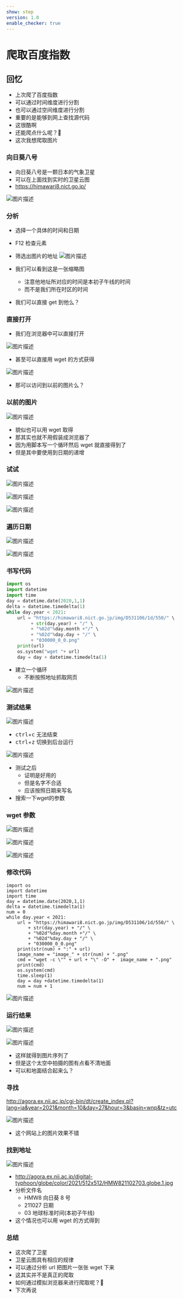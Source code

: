 ```yaml
---
show: step
version: 1.0
enable_checker: true
---
```


# 爬取百度指数

## 回忆

- 上次爬了百度指数
- 可以通过时间维度进行分割
- 也可以通过空间维度进行分割
- 重要的是能够到网上查找源代码
- 这很酷啊
- 还能爬点什么呢？🤔
- 这次我想爬取图片

### 向日葵八号

- 向日葵八号是一颗日本的气象卫星
- 可以在上面找到实时的卫星云图
- https://himawari8.nict.go.jp/

![图片描述](https://doc.shiyanlou.com/courses/uid1190679-20211028-1635391234830)

### 分析

- 选择一个具体的时间和日期
- F12 检查元素
- 筛选出图片的地址
  ![图片描述](https://doc.shiyanlou.com/courses/uid1190679-20211028-1635391597013)

- 我们可以看到这是一张缩略图
  - 注意他地址所对应的时间是本初子午线的时间
  - 而不是我们所在时区的时间
- 我们可以直接 get 到他么？

### 直接打开

- 我们在浏览器中可以直接打开

![图片描述](https://doc.shiyanlou.com/courses/uid1190679-20211028-1635391477515)

- 甚至可以直接用 wget 的方式获得

![图片描述](https://doc.shiyanlou.com/courses/uid1190679-20211028-1635391639369)

- 那可以访问到以前的图片么？

### 以前的图片

![图片描述](https://doc.shiyanlou.com/courses/uid1190679-20211028-1635391714472)

- 貌似也可以用 wget 取得
- 那其实也就不用假装成浏览器了
- 因为用脚本写一个循环然后 wget 就直接得到了
- 但是其中要使用到日期的递增

### 试试

![图片描述](https://doc.shiyanlou.com/courses/uid1190679-20211028-1635392130928)

![图片描述](https://doc.shiyanlou.com/courses/uid1190679-20211028-1635392166833)

![图片描述](https://doc.shiyanlou.com/courses/uid1190679-20211028-1635392455882)

### 遍历日期

![图片描述](https://doc.shiyanlou.com/courses/uid1190679-20211028-1635392472784)

![图片描述](https://doc.shiyanlou.com/courses/uid1190679-20211028-1635392676159)

### 书写代码

```python
import os
import datetime
import time
day = datetime.date(2020,1,1)
delta = datetime.timedelta(1)
while day.year < 2021:
    url = "https://himawari8.nict.go.jp/img/D531106/1d/550/" \
         + str(day.year) + "/" \
         + "%02d"%day.month +"/" \
         + "%02d"%day.day + "/" \
         + "030000_0_0.png"
    print(url)
    os.system("wget "+ url)
    day = day + datetime.timedelta(1)
```

- 建立一个循环
	- 不断按照地址抓取网页

![图片描述](https://doc.shiyanlou.com/courses/uid1190679-20220326-1648296146274)

### 测试结果

![图片描述](https://doc.shiyanlou.com/courses/uid1190679-20220326-1648296242264)

- <kbd>ctrl</kbd>+<kbd>c</kbd> 无法结束
- <kbd>ctrl</kbd>+<kbd>z</kbd> 切换到后台运行

![图片描述](https://doc.shiyanlou.com/courses/uid1190679-20220326-1648296174708)

- 测试之后
	- 证明是好用的
	- 但是名字不合适
	- 应该按照日期来写名
- 搜索一下wget的参数

### wget 参数

![图片描述](https://doc.shiyanlou.com/courses/uid1190679-20220326-1648296379929)

![图片描述](https://doc.shiyanlou.com/courses/uid1190679-20220326-1648296391078)

![图片描述](https://doc.shiyanlou.com/courses/uid1190679-20220326-1648296570038)

### 修改代码

```
import os
import datetime
import time
day = datetime.date(2020,1,1)
delta = datetime.timedelta(1)
num = 0
while day.year < 2021:
    url = "https://himawari8.nict.go.jp/img/D531106/1d/550/" \
        + str(day.year) + "/" \
        + "%02d"%day.month +"/" \
        + "%02d"%day.day + "/" \
        + "030000_0_0.png"
    print(str(num) + ":" + url)
    image_name = "image_" + str(num) + ".png"
    cmd = "wget -c \"" + url + "\" -O" +  image_name + ".png"
    print(cmd)
    os.system(cmd)
    time.sleep(1)
    day = day +datetime.timedelta(1)
    num = num + 1
```

![图片描述](https://doc.shiyanlou.com/courses/uid1190679-20220326-1648299614188)


### 运行结果

![图片描述](https://doc.shiyanlou.com/courses/uid1190679-20220326-1648299631235)

![图片描述](https://doc.shiyanlou.com/courses/uid1190679-20220326-1648299640285)

- 这样就得到图片序列了
- 但是这个太空中拍摄的图有点看不清地面
- 可以和地面结合起来么？

### 寻找

http://agora.ex.nii.ac.jp/cgi-bin/dt/create_index.pl?lang=ja&year=2021&month=10&day=27&hour=3&basin=wnp&tz=utc

![图片描述](https://doc.shiyanlou.com/courses/uid1190679-20211028-1635395467310)

- 这个网站上的图片效果不错

### 找到地址

![图片描述](https://doc.shiyanlou.com/courses/uid1190679-20211028-1635395595619)

- http://agora.ex.nii.ac.jp/digital-typhoon/globe/color/2021/512x512/HMW821102703.globe.1.jpg
- 分析文件名
  - HMW8 向日葵 8 号
  - 211027 日期
  - 03 地球标准时间(本初子午线)
- 这个情况也可以用 wget 的方式得到

### 总结

- 这次爬了卫星
- 卫星云图具有相应的规律
- 可以通过分析 url 把图片一张张 wget 下来
- 这其实并不是真正的爬取
- 如何通过模拟浏览器来进行爬取呢？🤔
- 下次再说
